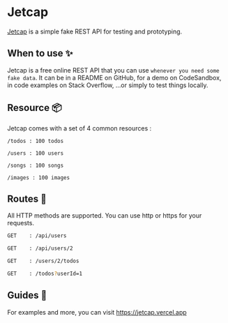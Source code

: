 # Jetcap
[Jetcap](https://jetcap.vercel.app) is a simple fake REST API for testing and prototyping.

## When to use ✨
Jetcap is a free online REST API that you can use `whenever you need some fake data`. It can be in a README on GitHub, for a demo on CodeSandbox, in code examples on Stack Overflow, ...or simply to test things locally.


## Resource 📦

Jetcap comes with a set of 4 common resources :

```
/todos : 100 todos
```

```
/users : 100 users
```

```
/songs : 100 songs
```

```
/images : 100 images
```

## Routes 📍

All HTTP methods are supported. You can use http or https for your requests.

```bash
GET    : /api/users

GET    : /api/users/2

GET    : /users/2/todos

GET    : /todos?userId=1
```

## Guides 📝

For examples and more, you can visit https://jetcap.vercel.app